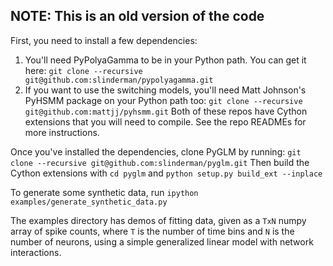 
## NOTE: This is an old version of the code

First, you need to install a few dependencies:
1. You'll need PyPolyaGamma to be in your Python path. You can get it here:
`git clone --recursive git@github.com:slinderman/pypolyagamma.git`
2. If you want to use the switching models, you'll need Matt Johnson's PyHSMM package on your Python path too:
`git clone --recursive git@github.com:mattjj/pyhsmm.git`
Both of these repos have Cython extensions that you will need to compile. See the repo READMEs for more instructions.

Once you've installed the dependencies, clone PyGLM by running:
`git clone --recursive git@github.com:slinderman/pyglm.git`
Then build the Cython extensions with `cd pyglm` and `python setup.py build_ext --inplace`


To generate some synthetic data, run `ipython examples/generate_synthetic_data.py`

The examples directory has demos of fitting data, given as a `TxN` numpy array of spike counts, 
where `T` is the number of time bins and `N` is the number of neurons, using a simple generalized 
linear model with network interactions.

